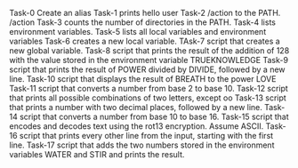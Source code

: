 Task-0       Create an alias
Task-1       prints hello user
Task-2       /action to the PATH. /action 
Task-3       counts the number of directories in the PATH.
Task-4       lists environment variables.
Task-5       lists all local variables and environment variables
Task-6       creates a new local variable.
TAsk-7       script that creates a new global variable.
Task-8       script that prints the result of the addition of 128 with the value stored in the environment variable TRUEKNOWLEDGE
Task-9       script that prints the result of POWER divided by DIVIDE, followed by a new line.
Task-10      script that displays the result of BREATH to the power LOVE
Task-11      script that converts a number from base 2 to base 10.
Task-12      script that prints all possible combinations of two letters, except oo
Task-13      script that prints a number with two decimal places, followed by a new line.
Task-14      script that converts a number from base 10 to base 16.
Task-15      script that encodes and decodes text using the rot13 encryption. Assume ASCII.
Task-16      script that prints every other line from the input, starting with the first line.
Task-17      script that adds the two numbers stored in the environment variables WATER and STIR and prints the result.
